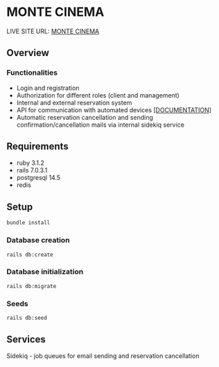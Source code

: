 # MONTE CINEMA

 LIVE SITE URL: [MONTE CINEMA](https://monte-cinema-rails-production.up.railway.app/)

## Overview

### Functionalities

- Login and registration
- Authorization for different roles (client and management)
- Internal and external reservation system
- API for communication with automated devices [[DOCUMENTATION]](https://documenter.getpostman.com/view/23736717/2s83znogK8)
- Automatic reservation cancellation and sending confirmation/cancellation mails via internal sidekiq service

## Requirements
- ruby 3.1.2
- rails 7.0.3.1
- postgresql 14.5
- redis

## Setup

```
bundle install
```

### Database creation

```
rails db:create
```

### Database initialization

```
rails db:migrate
```

### Seeds

```
rails db:seed
```

## Services

Sidekiq - job queues for email sending and reservation cancellation




